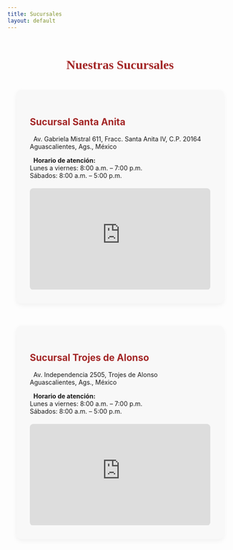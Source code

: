 ```yaml
---
title: Sucursales
layout: default
---
```


<h1 style="text-align: center; margin-top: 60px; font-family: 'Alfa Slab One', serif; color: #a32626;">
  Nuestras Sucursales
</h1>

<section style="display: flex; flex-direction: column; gap: 50px; max-width: 1000px; margin: 40px auto; padding: 0 20px;">

  <div style="background: #f8f8f8; padding: 30px; border-radius: 10px; box-shadow: 0 4px 12px rgba(0,0,0,0.05);">
    <h2 style="color: #a32626;">Sucursal Santa Anita</h2>
<p>
  <i class="fa-solid fa-location-dot" style="color: #a32626; margin-right: 8px;"></i>
  Av. Gabriela Mistral 611, Fracc. Santa Anita IV, C.P. 20164<br>
  Aguascalientes, Ags., México
</p>
    <p>
  <i class="fa-solid fa-clock" style="color: #a32626; margin-right: 8px;"></i>
  <strong>Horario de atención:</strong><br>
  Lunes a viernes: 8:00 a.m. – 7:00 p.m.<br>
  Sábados: 8:00 a.m. – 5:00 p.m.
</p>
    <div style="position: relative; padding-bottom: 56.25%; height: 0; overflow: hidden; border-radius: 8px; margin-top: 20px;">
      <iframe 
        src="https://www.google.com/maps/embed?pb=!1m18!1m12!1m3!1d3701.873316069187!2d-102.27874802471891!3d21.90095357997567!2m3!1f0!2f0!3f0!3m2!1i1024!2i768!4f13.1!3m3!1m2!1s0x8429ee3f354f1895%3A0x13dd741de880ee6b!2sAv%20Gabriela%20Mistral%20611%2C%20Sta%20Anita%20IV%2C%2020164%20Aguascalientes%2C%20Ags.!5e0!3m2!1sen!2smx!4v1750375082261!5m2!1sen!2smx" 
        style="position:absolute; top:0; left:0; width:100%; height:100%; border:0;" 
        allowfullscreen="" loading="lazy" referrerpolicy="no-referrer-when-downgrade">
      </iframe>
    </div>
  </div>

  <div style="background: #f8f8f8; padding: 30px; border-radius: 10px; box-shadow: 0 4px 12px rgba(0,0,0,0.05);">
    <h2 style="color: #a32626;">Sucursal Trojes de Alonso</h2>
   <p>
  <i class="fa-solid fa-location-dot" style="color: #a32626; margin-right: 8px;"></i>
  Av. Independencia 2505, Trojes de Alonso<br>
  Aguascalientes, Ags., México
</p>
    <p>
  <i class="fa-solid fa-clock" style="color: #a32626; margin-right: 8px;"></i>
  <strong>Horario de atención:</strong><br>
  Lunes a viernes: 8:00 a.m. – 7:00 p.m.<br>
  Sábados: 8:00 a.m. – 5:00 p.m.
</p>
    <div style="position: relative; padding-bottom: 56.25%; height: 0; overflow: hidden; border-radius: 8px; margin-top: 20px;">
      <iframe 
        src="https://www.google.com/maps/embed?pb=!1m18!1m12!1m3!1d3700.874836132864!2d-102.2969949!3d21.9393627!2m3!1f0!2f0!3f0!3m2!1i1024!2i768!4f13.1!3m3!1m2!1s0x8429efa1c8a72415%3A0xa29230dc4fd2ae3a!2sAv%20Independencia%202505%2C%20Trojes%20de%20Alonso%2C%2020908%20Aguascalientes%2C%20Ags.!5e0!3m2!1sen!2smx!4v1750375346807!5m2!1sen!2smx" 
        style="position:absolute; top:0; left:0; width:100%; height:100%; border:0;" 
        allowfullscreen="" loading="lazy" referrerpolicy="no-referrer-when-downgrade">
      </iframe>
    </div>
  </div>

</section>

